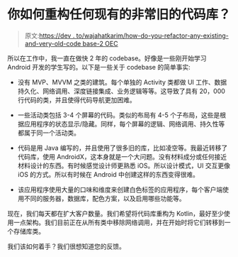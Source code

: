 # 你如何重构任何现有的非常旧的代码库？

> 原文:[https://dev . to/wajahatkarim/how-do-you-refactor-any-existing-and-very-old-code base-2 OEC](https://dev.to/wajahatkarim/how-do-you-refactor-any-existing-and-very-old-codebase-2oec)

所以在工作中，我一直在做快 2 年的 codebase。好像是一些刚开始学习 Android 开发的学生写的。以下是一些关于 codebase 的简单事实:

*   没有 MVP、MVVM 之类的建筑。每个单独的 Activity 类都做 UI 工作、数据持久化、网络调用、深度链接集成、业务逻辑等等。这导致了具有 20，000 行代码的类，并且使得代码导航更加困难。

*   一些活动类包括 3-4 个屏幕的代码。类似的布局有 4-5 个子布局，这些是根据应用程序的状态显示/隐藏。同样，每个屏幕的逻辑、网络调用、持久性等都属于同一个活动类。

*   代码是用 Java 编写的，并且使用了很多旧的库，比如凌空等。我最近转移了代码库，使用 AndroidX，这本身就是一个大问题。没有材料成分或任何接近材料设计的东西。有时候感觉设计师更熟悉 iOS。所以设计模式，UI 交互更像 iOS 的方式。所以有时候在 Android 中创建这样的东西变得很难。

*   该应用程序使用大量的口味和维度来创建白色标签的应用程序，每个客户端使用不同的服务器，数据库，配色方案，以及启用哪些功能等。

现在，我们每天都在扩大客户数量。我们希望将代码库重构为 Kotlin，最好至少使用一点架构。我们目前正在从所有类中移除网络调用，并在开始时将它们转移到一个存储库类。

我们该如何着手？我们很想知道您的反馈。